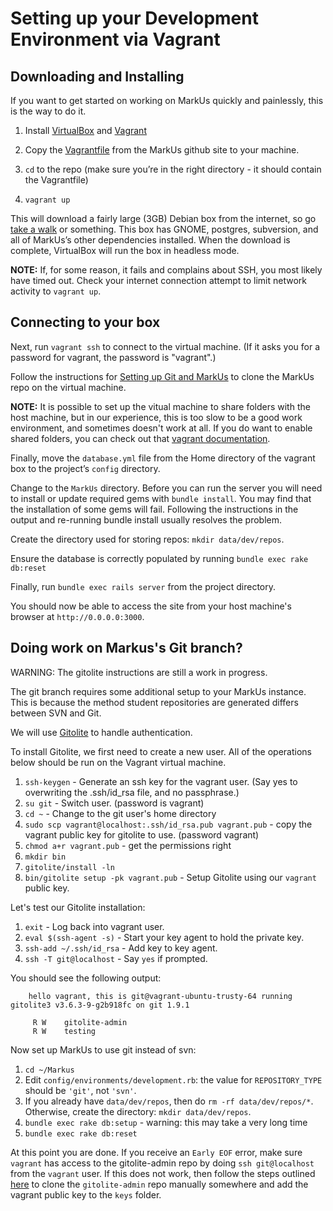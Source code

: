 Setting up your Development Environment via Vagrant
===============================================================

Downloading and Installing
--------------------------
If you want to get started on working on MarkUs quickly and painlessly, this is the way to do it.

1. Install [VirtualBox](https://www.virtualbox.org/) and [Vagrant](http://www.vagrantup.com/)
2. Copy the [Vagrantfile](https://raw.githubusercontent.com/MarkUsProject/Markus/master/Vagrantfile) from the MarkUs github site to your machine.

3. `cd` to the repo (make sure you’re in the right directory - it should contain the Vagrantfile)
4. `vagrant up`

This will download a fairly large (3GB) Debian box from the internet, so go [take a walk](http://news.stanford.edu/news/2014/april/walking-vs-sitting-042414.html) or something. This box has GNOME, postgres, subversion, and all of MarkUs’s other dependencies installed. When the download is complete, VirtualBox will run the box in headless mode.

**NOTE:** If, for some reason, it fails and complains about SSH, you most likely have timed out. Check your internet connection attempt to limit network activity to `vagrant up`.



Connecting to your box
----------------------

Next, run `vagrant ssh` to connect to the virtual machine. (If it asks you for a password for vagrant, the password is "vagrant".)

Follow the instructions for [Setting up Git and MarkUs](GitHowTo) to clone the MarkUs repo on the virtual machine.

**NOTE:** It is possible to set up the vitual machine to share folders with the host machine, but in our experience, this is too slow to be a good work environment, and sometimes doesn't work at all.  If you do want to enable shared folders, you can check out that [vagrant documentation](http://docs.vagrantup.com/v2/synced-folders/).

Finally, move the `database.yml` file from the Home directory of the vagrant box to the project’s `config` directory.

Change to the `MarkUs` directory.  Before you can run the server you will need to install or update required gems with `bundle install`.  You may find that the installation of some gems will fail.  Following the instructions in the output and re-running bundle install usually resolves the problem.

Create the directory used for storing repos: `mkdir data/dev/repos`.

Ensure the database is correctly populated by running `bundle exec rake db:reset`

Finally, run `bundle exec rails server` from the project directory. 

You should now be able to access the site from your host machine's browser at `http://0.0.0.0:3000`.


Doing work on Markus's Git branch?
----------------------------------

WARNING: The gitolite instructions are still a work in progress.

The git branch requires some additional setup to your MarkUs instance. This is because the method student repositories are generated differs between SVN and Git.

We will use [Gitolite](http://gitolite.com/gitolite/index.html) to handle authentication.

To install Gitolite, we first need to create a new user. All of the operations below should be run on the Vagrant virtual machine.

1. `ssh-keygen` - Generate an ssh key for the vagrant user. (Say yes to overwriting the .ssh/id_rsa file, and no passphrase.)
2. `su git` - Switch user. (password is vagrant)
3. `cd ~` - Change to the git user's home directory
4. `sudo scp vagrant@localhost:.ssh/id_rsa.pub vagrant.pub` - copy the vagrant public key for gitolite to use. (password vagrant)
5. `chmod a+r vagrant.pub` - get the permissions right
6. `mkdir bin`
7. `gitolite/install -ln`
8. `bin/gitolite setup -pk vagrant.pub` - Setup Gitolite using our `vagrant` public key.

Let's test our Gitolite installation:

1. `exit` - Log back into vagrant user.
2. `eval $(ssh-agent -s)` - Start your key agent to hold the private key.
3. `ssh-add ~/.ssh/id_rsa` - Add key to key agent.
4. `ssh -T git@localhost` - Say `yes` if prompted.

You should see the following output:

		hello vagrant, this is git@vagrant-ubuntu-trusty-64 running gitolite3 v3.6.3-9-g2b918fc on git 1.9.1

		 R W    gitolite-admin
		 R W    testing


Now set up MarkUs to use git instead of svn:

1. `cd ~/Markus`
2. Edit `config/environments/development.rb`: the value for `REPOSITORY_TYPE` should be `'git'`, not `'svn'`.
3. If you already have `data/dev/repos`, then do `rm -rf data/dev/repos/*`. Otherwise, create the directory: `mkdir data/dev/repos`.
4. `bundle exec rake db:setup` - warning: this may take a very long time
5. `bundle exec rake db:reset` 

At this point you are done. If you receive an `Early EOF` error, make sure `vagrant` has access to the gitolite-admin repo by doing `ssh git@localhost` from the `vagrant` user. If this does not work, then follow the steps outlined [here](http://gitolite.com/gitolite/emergencies.html) to clone the `gitolite-admin` repo manually somewhere and add the vagrant public key to the `keys` folder.

